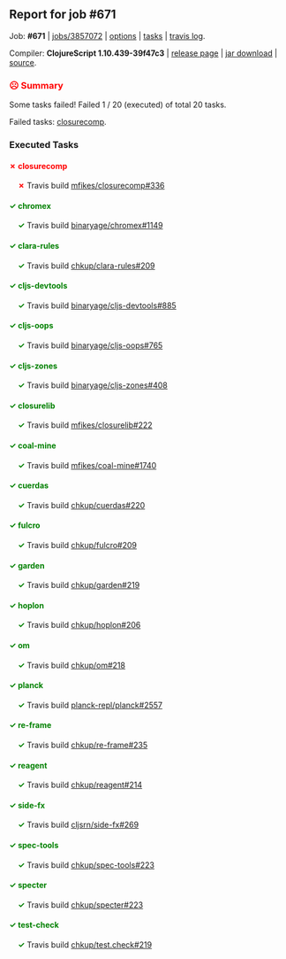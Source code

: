 ## Report for job #671

Job: **#671** | [jobs/3857072](https://github.com/cljs-oss/canary/commit/3857072fa51a6dbb9221dee669596cec59725379) | [options](options.edn) | [tasks](tasks.edn) | [travis log](https://travis-ci.org/cljs-oss/canary/builds/456544931).

Compiler: **ClojureScript 1.10.439-39f47c3** | [release page](https://github.com/cljs-oss/canary/releases/tag/r1.10.439-39f47c3) | [jar download](https://github.com/cljs-oss/canary/releases/download/r1.10.439-39f47c3/clojurescript-1.10.439-39f47c3.jar) | [source](https://github.com/clojure/clojurescript/commit/39f47c3b840815d338b27bd864fb33115e73c24a).

### <b style='color:red'>☹ Summary</b>

Some tasks failed! Failed 1 / 20 (executed) of total 20 tasks.

Failed tasks: [closurecomp](#-closurecomp).

### Executed Tasks

#### <b style='color:red'>&#x2717; closurecomp</b>
&nbsp;&nbsp;&nbsp;&nbsp;<b style='color:red'>&#x2717;</b> Travis build [mfikes/closurecomp#336](https://travis-ci.org/mfikes/closurecomp/builds/456545367)<br>

#### <b style='color:green'>&#x2713; chromex</b>
&nbsp;&nbsp;&nbsp;&nbsp;<b style='color:green'>&#x2713;</b> Travis build [binaryage/chromex#1149](https://travis-ci.org/binaryage/chromex/builds/456545342)<br>

#### <b style='color:green'>&#x2713; clara-rules</b>
&nbsp;&nbsp;&nbsp;&nbsp;<b style='color:green'>&#x2713;</b> Travis build [chkup/clara-rules#209](https://travis-ci.org/chkup/clara-rules/builds/456545352)<br>

#### <b style='color:green'>&#x2713; cljs-devtools</b>
&nbsp;&nbsp;&nbsp;&nbsp;<b style='color:green'>&#x2713;</b> Travis build [binaryage/cljs-devtools#885](https://travis-ci.org/binaryage/cljs-devtools/builds/456545354)<br>

#### <b style='color:green'>&#x2713; cljs-oops</b>
&nbsp;&nbsp;&nbsp;&nbsp;<b style='color:green'>&#x2713;</b> Travis build [binaryage/cljs-oops#765](https://travis-ci.org/binaryage/cljs-oops/builds/456545358)<br>

#### <b style='color:green'>&#x2713; cljs-zones</b>
&nbsp;&nbsp;&nbsp;&nbsp;<b style='color:green'>&#x2713;</b> Travis build [binaryage/cljs-zones#408](https://travis-ci.org/binaryage/cljs-zones/builds/456545362)<br>

#### <b style='color:green'>&#x2713; closurelib</b>
&nbsp;&nbsp;&nbsp;&nbsp;<b style='color:green'>&#x2713;</b> Travis build [mfikes/closurelib#222](https://travis-ci.org/mfikes/closurelib/builds/456545369)<br>

#### <b style='color:green'>&#x2713; coal-mine</b>
&nbsp;&nbsp;&nbsp;&nbsp;<b style='color:green'>&#x2713;</b> Travis build [mfikes/coal-mine#1740](https://travis-ci.org/mfikes/coal-mine/builds/456545379)<br>

#### <b style='color:green'>&#x2713; cuerdas</b>
&nbsp;&nbsp;&nbsp;&nbsp;<b style='color:green'>&#x2713;</b> Travis build [chkup/cuerdas#220](https://travis-ci.org/chkup/cuerdas/builds/456545385)<br>

#### <b style='color:green'>&#x2713; fulcro</b>
&nbsp;&nbsp;&nbsp;&nbsp;<b style='color:green'>&#x2713;</b> Travis build [chkup/fulcro#209](https://travis-ci.org/chkup/fulcro/builds/456545392)<br>

#### <b style='color:green'>&#x2713; garden</b>
&nbsp;&nbsp;&nbsp;&nbsp;<b style='color:green'>&#x2713;</b> Travis build [chkup/garden#219](https://travis-ci.org/chkup/garden/builds/456545396)<br>

#### <b style='color:green'>&#x2713; hoplon</b>
&nbsp;&nbsp;&nbsp;&nbsp;<b style='color:green'>&#x2713;</b> Travis build [chkup/hoplon#206](https://travis-ci.org/chkup/hoplon/builds/456545398)<br>

#### <b style='color:green'>&#x2713; om</b>
&nbsp;&nbsp;&nbsp;&nbsp;<b style='color:green'>&#x2713;</b> Travis build [chkup/om#218](https://travis-ci.org/chkup/om/builds/456545400)<br>

#### <b style='color:green'>&#x2713; planck</b>
&nbsp;&nbsp;&nbsp;&nbsp;<b style='color:green'>&#x2713;</b> Travis build [planck-repl/planck#2557](https://travis-ci.org/planck-repl/planck/builds/456545492)<br>

#### <b style='color:green'>&#x2713; re-frame</b>
&nbsp;&nbsp;&nbsp;&nbsp;<b style='color:green'>&#x2713;</b> Travis build [chkup/re-frame#235](https://travis-ci.org/chkup/re-frame/builds/456545406)<br>

#### <b style='color:green'>&#x2713; reagent</b>
&nbsp;&nbsp;&nbsp;&nbsp;<b style='color:green'>&#x2713;</b> Travis build [chkup/reagent#214](https://travis-ci.org/chkup/reagent/builds/456545449)<br>

#### <b style='color:green'>&#x2713; side-fx</b>
&nbsp;&nbsp;&nbsp;&nbsp;<b style='color:green'>&#x2713;</b> Travis build [cljsrn/side-fx#269](https://travis-ci.org/cljsrn/side-fx/builds/456545417)<br>

#### <b style='color:green'>&#x2713; spec-tools</b>
&nbsp;&nbsp;&nbsp;&nbsp;<b style='color:green'>&#x2713;</b> Travis build [chkup/spec-tools#223](https://travis-ci.org/chkup/spec-tools/builds/456545461)<br>

#### <b style='color:green'>&#x2713; specter</b>
&nbsp;&nbsp;&nbsp;&nbsp;<b style='color:green'>&#x2713;</b> Travis build [chkup/specter#223](https://travis-ci.org/chkup/specter/builds/456545433)<br>

#### <b style='color:green'>&#x2713; test-check</b>
&nbsp;&nbsp;&nbsp;&nbsp;<b style='color:green'>&#x2713;</b> Travis build [chkup/test.check#219](https://travis-ci.org/chkup/test.check/builds/456545503)<br>